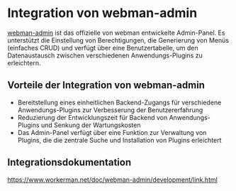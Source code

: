 # Integration von webman-admin

[webman-admin](https://www.workerman.net/plugin/82) ist das offizielle von webman entwickelte Admin-Panel.
Es unterstützt die Einstellung von Berechtigungen, die Generierung von Menüs (einfaches CRUD) und verfügt über eine Benutzertabelle, um den Datenaustausch zwischen verschiedenen Anwendungs-Plugins zu erleichtern.

## Vorteile der Integration von webman-admin

* Bereitstellung eines einheitlichen Backend-Zugangs für verschiedene Anwendungs-Plugins zur Verbesserung der Benutzererfahrung
* Reduzierung der Entwicklungszeit für Backend von Anwendungs-Plugins und Senkung der Wartungskosten
* Das Admin-Panel verfügt über eine Funktion zur Verwaltung von Plugins, die die zentrale Suche und Installation von Plugins erleichtert

## Integrationsdokumentation
https://www.workerman.net/doc/webman-admin/development/link.html
